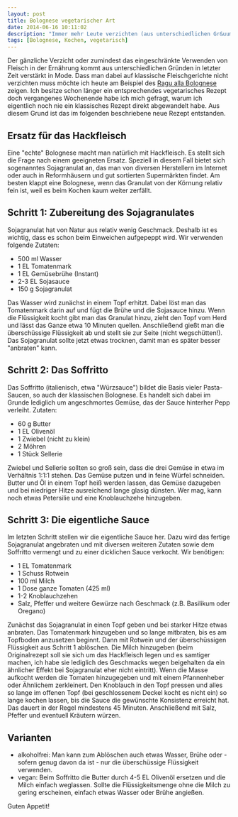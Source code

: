 ```yaml
---
layout: post
title: Bolognese vegetarischer Art
date: 2014-06-16 10:11:02
description: "Immer mehr Leute verzichten (aus unterschiedlichen Gr&uuml;nden) ganz oder teilweise auf Fleisch. Dass man dabei klassische fleischhaltige Gerichte prima abwandeln kann m&ouml;chte ich mit dem heutigen Rezept zeigen, das ich gestern gekocht und f&uuml;r sehr lecker befunden habe."
tags: [Bolognese, Kochen, vegetarisch]
---
```


Der g&auml;nzliche Verzicht oder zumindest das eingeschr&auml;nkte Verwenden von Fleisch in der Ern&auml;hrung kommt aus unterschiedlichen Gr&uuml;nden in letzter Zeit verst&auml;rkt in Mode. Dass man dabei auf klassische Fleischgerichte nicht verzichten muss m&ouml;chte ich heute am Beispiel des [Ragu alla Bolognese][ragubolognese] zeigen. Ich besitze schon l&auml;nger ein entsprechendes vegetarisches Rezept doch vergangenes Wochenende habe ich mich gefragt, warum ich eigentlich noch nie ein klassisches Rezept direkt abgewandelt habe. Aus diesem Grund ist das im folgenden beschriebene neue Rezept entstanden.

## Ersatz f&uuml;r das Hackfleisch

Eine &quot;echte&quot; Bolognese macht man nat&uuml;rlich mit Hackfleisch. Es stellt sich die Frage nach einem geeigneten Ersatz. Speziell in diesem Fall bietet sich sogenanntes Sojagranulat an, das man von diversen Herstellern im Internet oder auch in Reformh&auml;usern und gut sortierten Superm&auml;rkten findet. Am besten klappt eine Bolognese, wenn das Granulat von der K&ouml;rnung relativ fein ist, weil es beim Kochen kaum weiter zerf&auml;llt.

## Schritt 1: Zubereitung des Sojagranulates

Sojagranulat hat von Natur aus relativ wenig Geschmack. Deshalb ist es wichtig, dass es schon beim Einweichen aufgepeppt wird. Wir verwenden folgende Zutaten:

* 500 ml Wasser
* 1 EL Tomatenmark
* 1 EL Gem&uuml;sebr&uuml;he (Instant)
* 2-3 EL Sojasauce
* 150 g Sojagranulat

Das Wasser wird zun&auml;chst in einem Topf erhitzt. Dabei l&ouml;st man das Tomatenmark darin auf und f&uuml;gt die Br&uuml;he und die Sojasauce hinzu. Wenn die Fl&uuml;ssigkeit kocht gibt man das Granulat hinzu, zieht den Topf vom Herd und l&auml;sst das Ganze etwa 10 Minuten quellen. Anschlie&szlig;end gie&szlig;t man die &uuml;bersch&uuml;ssige Fl&uuml;ssigkeit ab und stellt sie zur Seite (nicht wegsch&uuml;tten!). Das Sojagranulat sollte jetzt etwas trocknen, damit man es sp&auml;ter besser &quot;anbraten&quot; kann.

## Schritt 2: Das Soffritto

Das Soffritto (italienisch, etwa &quot;W&uuml;rzsauce&quot;) bildet die Basis vieler Pasta-Saucen, so auch der klassischen Bolognese. Es handelt sich dabei im Grunde lediglich um angeschmortes Gem&uuml;se, das der Sauce hinterher Pepp verleiht. Zutaten:

* 60 g Butter
* 1 EL Oliven&ouml;l
* 1 Zwiebel (nicht zu klein)
* 2 M&ouml;hren
* 1 St&uuml;ck Sellerie

Zwiebel und Sellerie sollten so gro&szlig; sein, dass die drei Gem&uuml;se in etwa im Verh&auml;ltnis 1:1:1 stehen. Das Gem&uuml;se putzen und in feine W&uuml;rfel schneiden. Butter und &Ouml;l in einem Topf hei&szlig; werden lassen, das Gem&uuml;se dazugeben und bei niedriger Hitze ausreichend lange glasig d&uuml;nsten. Wer mag, kann noch etwas Petersilie und eine Knoblauchzehe hinzugeben.

## Schritt 3: Die eigentliche Sauce

Im letzten Schritt stellen wir die eigentliche Sauce her. Dazu wird das fertige Sojagranulat angebraten und mit diversen weiteren Zutaten sowie dem Soffritto vermengt und zu einer dicklichen Sauce verkocht. Wir ben&ouml;tigen:

* 1 EL Tomatenmark
* 1 Schuss Rotwein
* 100 ml Milch
* 1 Dose ganze Tomaten (425 ml)
* 1-2 Knoblauchzehen
* Salz, Pfeffer und weitere Gew&uuml;rze nach Geschmack (z.B. Basilikum oder Oregano)

Zun&auml;chst das Sojagranulat in einen Topf geben und bei starker Hitze etwas anbraten. Das Tomatenmark hinzugeben und so lange mitbraten, bis es am Topfboden anzusetzen beginnt. Dann mit Rotwein und der &uuml;bersch&uuml;ssigen Fl&uuml;ssigkeit aus Schritt 1 abl&ouml;schen. Die Milch hinzugeben (beim Originalrezept soll sie sich um das Hackfleisch legen und es samtiger machen, ich habe sie lediglich des Geschmacks wegen beigehalten da ein &auml;hnlicher Effekt bei Sojagranulat eher nicht eintritt). Wenn die Masse aufkocht werden die Tomaten hinzugegeben und mit einem Pfannenheber oder &Auml;hnlichem zerkleinert. Den Knoblauch in den Topf pressen und alles so lange im offenen Topf (bei geschlossenem Deckel kocht es nicht ein) so lange kochen lassen, bis die Sauce die gew&uuml;nschte Konsistenz erreicht hat. Das dauert in der Regel mindestens 45 Minuten. Anschlie&szlig;end mit Salz, Pfeffer und eventuell Kr&auml;utern w&uuml;rzen.

## Varianten

* alkoholfrei: Man kann zum Abl&ouml;schen auch etwas Wasser, Br&uuml;he oder - sofern genug davon da ist - nur die &uuml;bersch&uuml;ssige Fl&uuml;ssigkeit verwenden.
* vegan: Beim Soffritto die Butter durch 4-5 EL Oliven&ouml;l ersetzen und die Milch einfach weglassen. Sollte die Fl&uuml;ssigkeitsmenge ohne die Milch zu gering erscheinen, einfach etwas Wasser oder Br&uuml;he angie&szlig;en.

Guten Appetit!


[ragubolognese]: http://de.wikipedia.org/wiki/Rag%C3%B9_alla_bolognese